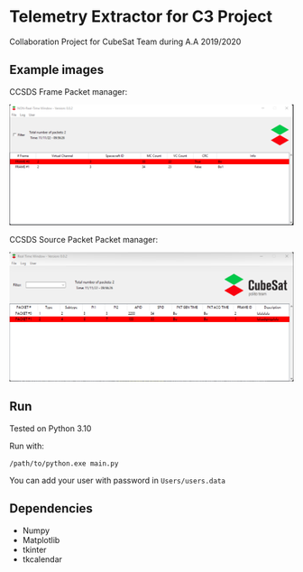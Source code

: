 # Telemetry Extractor for C3 Project
Collaboration Project for CubeSat Team during A.A 2019/2020

## Example images

CCSDS Frame Packet manager:

![Image](./Images/non_real_time.png)

CCSDS Source Packet Packet manager:

![Image](./Images/real_time.png)


## Run

Tested on Python 3.10

Run with:
```
/path/to/python.exe main.py
```

You can add your user with password in `Users/users.data`

## Dependencies

 - Numpy
 - Matplotlib
 - tkinter
 - tkcalendar